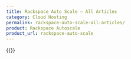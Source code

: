 ```yaml
---
title: Rackspace Auto Scale – All Articles
category: Cloud Hosting
permalink: rackspace-auto-scale-all-articles/
product: Rackspace Autoscale
product_url: rackspace-auto-scale
---
```



{{<list product_url="rackspace-auto-scale">}}

